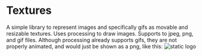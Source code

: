 # Textures

A simple library to represent images and specifically gifs as movable and resizable textures. Uses processing to draw images. Supports to jpeg, png, and gif files. Although processing already supports gifs, they are not properly animated, and would just be shown as a png, like this:
![static logo](http://i.ytimg.com/vi/QH2-TGUlwu4/hqdefault.jpg)


